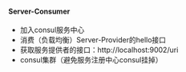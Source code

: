 #### Server-Consumer
- 加入consul服务中心
- 消费（负载均衡）Server-Provider的hello接口
- 获取服务提供者的接口：http://localhost:9002/uri
- consul集群（避免服务注册中心consul挂掉）
